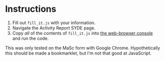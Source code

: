 Instructions
=============

1. Fill out `fill_it.js` with your information.
2. Navigate the Activity Report SYDE page.
3. Copy *all* of the contents of `fill_it.js` into [the web-browser console](http://stackoverflow.com/questions/66420/how-do-you-launch-the-javascript-debugger-in-google-chrome) and run the code.

This was only tested on the MaSc form with Google Chrome. Hypothetically this should be made a
bookmarklet, but I'm not that good at JavaScript.
